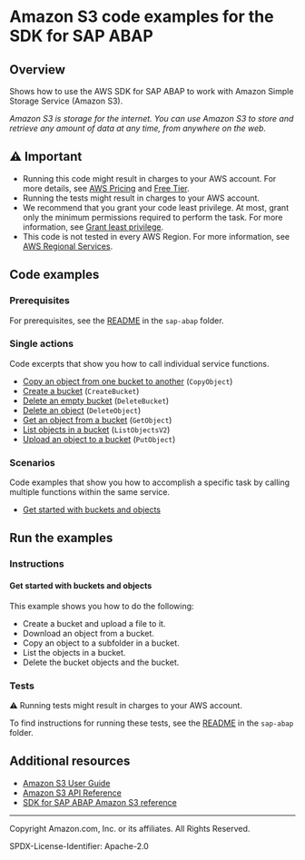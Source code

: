 # Amazon S3 code examples for the SDK for SAP ABAP

## Overview

Shows how to use the AWS SDK for SAP ABAP to work with Amazon Simple Storage Service (Amazon S3).

<!--custom.overview.start-->
<!--custom.overview.end-->

_Amazon S3 is storage for the internet. You can use Amazon S3 to store and retrieve any amount of data at any time, from anywhere on the web._

## ⚠ Important

* Running this code might result in charges to your AWS account. For more details, see [AWS Pricing](https://aws.amazon.com/pricing/) and [Free Tier](https://aws.amazon.com/free/).
* Running the tests might result in charges to your AWS account.
* We recommend that you grant your code least privilege. At most, grant only the minimum permissions required to perform the task. For more information, see [Grant least privilege](https://docs.aws.amazon.com/IAM/latest/UserGuide/best-practices.html#grant-least-privilege).
* This code is not tested in every AWS Region. For more information, see [AWS Regional Services](https://aws.amazon.com/about-aws/global-infrastructure/regional-product-services).

<!--custom.important.start-->
<!--custom.important.end-->

## Code examples

### Prerequisites

For prerequisites, see the [README](../../README.md#Prerequisites) in the `sap-abap` folder.


<!--custom.prerequisites.start-->
<!--custom.prerequisites.end-->

### Single actions

Code excerpts that show you how to call individual service functions.

- [Copy an object from one bucket to another](zcl_aws1_s3_actions.clas.abap#L64) (`CopyObject`)
- [Create a bucket](zcl_aws1_s3_actions.clas.abap#L88) (`CreateBucket`)
- [Delete an empty bucket](zcl_aws1_s3_actions.clas.abap#L110) (`DeleteBucket`)
- [Delete an object](zcl_aws1_s3_actions.clas.abap#L131) (`DeleteObject`)
- [Get an object from a bucket](zcl_aws1_s3_actions.clas.abap#L151) (`GetObject`)
- [List objects in a bucket](zcl_aws1_s3_actions.clas.abap#L194) (`ListObjectsV2`)
- [Upload an object to a bucket](zcl_aws1_s3_actions.clas.abap#L214) (`PutObject`)

### Scenarios

Code examples that show you how to accomplish a specific task by calling multiple
functions within the same service.

- [Get started with buckets and objects](zcl_aws1_s3_scenario.clas.abap)


<!--custom.examples.start-->
<!--custom.examples.end-->

## Run the examples

### Instructions


<!--custom.instructions.start-->
<!--custom.instructions.end-->



#### Get started with buckets and objects

This example shows you how to do the following:

- Create a bucket and upload a file to it.
- Download an object from a bucket.
- Copy an object to a subfolder in a bucket.
- List the objects in a bucket.
- Delete the bucket objects and the bucket.

<!--custom.scenario_prereqs.s3_Scenario_GettingStarted.start-->
<!--custom.scenario_prereqs.s3_Scenario_GettingStarted.end-->


<!--custom.scenarios.s3_Scenario_GettingStarted.start-->
<!--custom.scenarios.s3_Scenario_GettingStarted.end-->

### Tests

⚠ Running tests might result in charges to your AWS account.


To find instructions for running these tests, see the [README](../../README.md#Tests)
in the `sap-abap` folder.



<!--custom.tests.start-->
<!--custom.tests.end-->

## Additional resources

- [Amazon S3 User Guide](https://docs.aws.amazon.com/AmazonS3/latest/userguide/Welcome.html)
- [Amazon S3 API Reference](https://docs.aws.amazon.com/AmazonS3/latest/API/Welcome.html)
- [SDK for SAP ABAP Amazon S3 reference](https://docs.aws.amazon.com/sdk-for-sap-abap/v1/api/latest/s3/index.html)

<!--custom.resources.start-->
<!--custom.resources.end-->

---

Copyright Amazon.com, Inc. or its affiliates. All Rights Reserved.

SPDX-License-Identifier: Apache-2.0